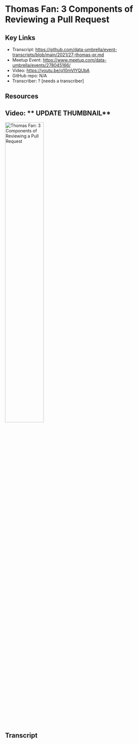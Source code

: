 # Thomas Fan: 3 Components of Reviewing a Pull Request

## Key Links
- Transcript:  https://github.com/data-umbrella/event-transcripts/blob/main/2021/27-thomas-pr.md
- Meetup Event:  https://www.meetup.com/data-umbrella/events/278045166/
- Video:  https://youtu.be/q10mVlYQUbA
- GitHub repo:   N/A
- Transcriber:  ? [needs a transcriber]

## Resources


## Video:  ** UPDATE THUMBNAIL** 

<a href="http://www.youtube.com/watch?feature=player_embedded&v=q10mVlYQUbA" target="_blank"><img src="http://img.youtube.com/vi/q10mVlYQUbA/0.jpg" 
alt="Thomas Fan: 3 Components of Reviewing a Pull Request" width="50%" /></a>

## Transcript
